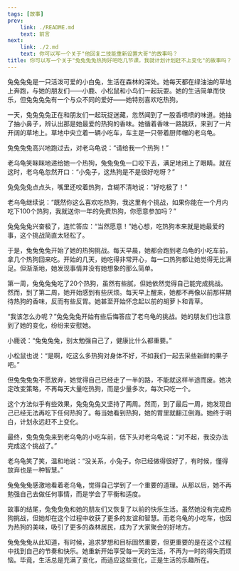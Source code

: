 ```yaml
---
tags: [故事]
prev: 
    link: ./README.md
    text: 前言
next: 
    link: ./2.md
    text: 你可以写一个关于"他回复二技能重新设置大哥"的故事吗？
title: 你可以写一个关于"兔兔兔兔热狗好吧吃几节课，我就计划计划赶不上变化"的故事吗？
---
```


兔兔兔兔是一只活泼可爱的小白兔，生活在森林的深处。她每天都在绿油油的草地上奔跑，与她的朋友们——小鹿、小松鼠和小鸟们一起玩耍。她的生活简单而快乐，但兔兔兔兔有一个与众不同的爱好——她特别喜欢吃热狗。

一天，兔兔兔兔正在和朋友们一起玩捉迷藏，忽然闻到了一股香喷喷的味道。她抽了抽小鼻子，辨认出那是她最爱的热狗的香味。她循着香味一路跳跃，来到了一片开阔的草地上。草地中央立着一辆小吃车，车主是一只带着厨师帽的老乌龟。

兔兔兔兔高兴地跑过去，对老乌龟说：“请给我一个热狗！”

老乌龟笑眯眯地递给她一个热狗，兔兔兔兔一口咬下去，满足地闭上了眼睛。就在这时，老乌龟忽然开口：“小兔子，这热狗是不是很好吃呀？”

兔兔兔兔点点头，嘴里还咬着热狗，含糊不清地说：“好吃极了！”

老乌龟继续说：“既然你这么喜欢吃热狗，我这里有个挑战，如果你能在一个月内吃下100个热狗，我就送你一年的免费热狗，你愿意参加吗？”

兔兔兔兔兴奋极了，连忙答应：“当然愿意！”她心想，吃热狗本来就是她最爱的事，这个挑战简直太轻松了。

于是，兔兔兔兔开始了她的热狗挑战。每天早晨，她都会跑到老乌龟的小吃车前，拿几个热狗回来吃。开始的几天，她吃得非常开心，每一口热狗都让她觉得无比满足。但渐渐地，她发现事情并没有她想象的那么简单。

第一周，兔兔兔兔吃了20个热狗，虽然有些腻，但她依然觉得自己能完成挑战。然而，到了第二周，她开始感到有些厌烦。每天早上醒来，她都不再像以前那样期待热狗的香味，反而有些反胃。她甚至开始怀念起以前的胡萝卜和青草。

“我该怎么办呢？”兔兔兔兔开始有些后悔答应了老乌龟的挑战。她的朋友们也注意到了她的变化，纷纷来安慰她。

小鹿说：“兔兔兔兔，别太勉强自己了，健康比什么都重要。”

小松鼠也说：“是啊，吃这么多热狗对身体不好，不如我们一起去采些新鲜的果子吧。”

但兔兔兔兔不愿放弃，她觉得自己已经走了一半的路，不能就这样半途而废。她决定改变策略，不再每天大量吃热狗，而是少量多次，每次只吃一个。

这个方法似乎有些效果，兔兔兔兔又坚持了两周。然而，到了最后一周，她发现自己已经无法再吃下任何热狗了。每当她看到热狗，她的胃里就翻江倒海。她终于明白，计划永远赶不上变化。

最终，兔兔兔兔来到老乌龟的小吃车前，低下头对老乌龟说：“对不起，我没办法完成这个挑战了。”

老乌龟笑了笑，温和地说：“没关系，小兔子。你已经做得很好了，有时候，懂得放弃也是一种智慧。”

兔兔兔兔感激地看着老乌龟，觉得自己学到了一个重要的道理。从那以后，她不再勉强自己去做任何事情，而是学会了平衡和适度。

故事的结尾，兔兔兔兔和她的朋友们又恢复了以前的快乐生活。虽然她没有完成热狗挑战，但她却在这个过程中收获了更多的友谊和智慧。而老乌龟的小吃车，也因为热狗的美味，吸引了更多的森林居民，成为了大家聚会的好地方。

兔兔兔兔从此知道，有时候，追求梦想和目标固然重要，但更重要的是在这个过程中找到自己的节奏和快乐。她重新开始享受每一天的生活，不再为一时的得失而烦恼。毕竟，生活总是充满了变化，而适应这些变化，正是生活的乐趣所在。
